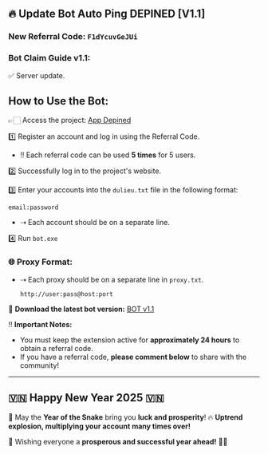 ## 🔥 Update Bot Auto Ping DEPINED [V1.1]

### New Referral Code: `F1dYcuvGeJUi`

### Bot Claim Guide v1.1:
✅ Server update.

## How to Use the Bot:
👉🏻 Access the project: [App Depined](https://app.depined.org/onboarding)

1️⃣ Register an account and log in using the Referral Code.
   - ‼️ Each referral code can be used **5 times** for 5 users.

2️⃣ Successfully log in to the project's website.

3️⃣ Enter your accounts into the `dulieu.txt` file in the following format:
   ```
   email:password
   ```
   - ⇢ Each account should be on a separate line.

4️⃣ Run `bot.exe`

### 🌐 Proxy Format:
- ⇢ Each proxy should be on a separate line in `proxy.txt`.
  ```
  http://user:pass@host:port
  ```

📌 **Download the latest bot version:** [BOT v1.1](https://drive.google.com/file/d/1vMK7eZxjMVldB8EKv3PVQfk74ih69Hsi/view?usp=sharing)

‼️ **Important Notes:**
- You must keep the extension active for **approximately 24 hours** to obtain a referral code.
- If you have a referral code, **please comment below** to share with the community!

---
## 🇻🇳 Happy New Year 2025 🇻🇳
🧧 May the **Year of the Snake** bring you **luck and prosperity**!
🔥 **Uptrend explosion, multiplying your account many times over!**

🎉 Wishing everyone a **prosperous and successful year ahead!** 🥂🎊

